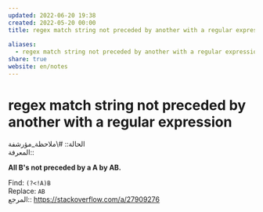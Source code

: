 ```yaml
---  
updated: 2022-06-20 19:38  
created: 2022-05-20 00:00  
title: regex match string not preceded by another with a regular expression  
  
aliases:  
  - regex match string not preceded by another with a regular expression  
share: true  
website: en/notes  
---  
```

  
# regex match string not preceded by another with a regular expression  
  
الحالة:: #\ملاحظة_مؤرشفة  
المعرفة:: [](Regex)  
  
**All B's not preceded by a A by AB.**  
  
Find: `(?<!A)B`  
Replace: `AB`  
المرجع:: <https://stackoverflow.com/a/27909276>  
